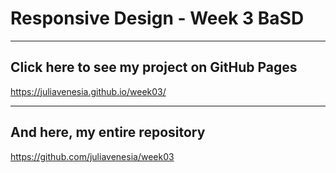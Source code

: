 # Responsive Design - Week 3 BaSD

---

## Click here to see my project on GitHub Pages
https://juliavenesia.github.io/week03/ 

---

## And here, my entire repository
https://github.com/juliavenesia/week03


